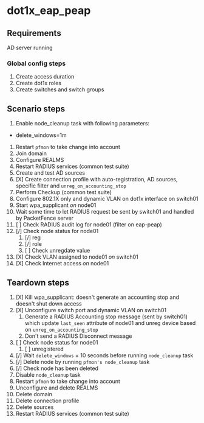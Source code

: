 # dot1x_eap_peap

## Requirements
AD server running

### Global config steps
1. Create access duration
1. Create dot1x roles
1. Create switches and switch groups

## Scenario steps
1. Enable node_cleanup task with following parameters:
- delete_windows=1m
1. Restart `pfmon` to take change into account
1. Join domain
1. Configure REALMS
1. Restart RADIUS services (common test suite)
1. Create and test AD sources
1. [X] Create connection profile with auto-registration, AD sources, specific
   filter and `unreg_on_accounting_stop`
1. Perform Checkup (common test suite)
1. Configure 802.1X only and dynamic VLAN on dot1x interface on
   switch01
1. Start wpa_supplicant *on* node01
1. Wait some time to let RADIUS request be sent by switch01 and handled by
   PacketFence server
1. [ ] Check RADIUS audit log for node01 (filter on eap-peap)
1. [/] Check node status for node01
   1. [/] reg
   1. [/] role
   1. [ ] Check unregdate value
1. [X] Check VLAN assigned to node01 *on* switch01
1. [X] Check Internet access *on* node01

## Teardown steps
1. [X] Kill wpa_supplicant: doesn't generate an accounting stop and doesn't
       shut down access
1. [X] Unconfigure switch port and dynamic VLAN on switch01
   1. Generate a RADIUS Accounting stop message (sent by switch01) which update
      `last_seen` attribute of node01 and unreg device based on
      `unreg_on_accounting_stop`
   1. Don't send a RADIUS Disconnect message
1. [ ] Check node status for node01
   1. [ ] unregistered
1. [/] Wait `delete_windows` + 10 seconds before running `node_cleanup` task
1. [/] Delete node by running `pfmon's node_cleanup` task
1. [/] Check node has been deleted
1. Disable `node_cleanup` task
1. Restart `pfmon` to take change into account
1. Unconfigure and delete REALMS
1. Delete domain
1. Delete connection profile
1. Delete sources
1. Restart RADIUS services (common test suite)

